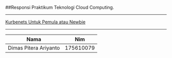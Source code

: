 
##Responsi Praktikum Teknologi Cloud Computing.

***

[Kurbenets Untuk Pemula atau Newbie](https://github.com/XabaraNeanthal/UAS-Responsi-Praktikum-TCC/blob/master/Newbie.md)

***

| Nama        | Nim |           
| ------------- |:-------------:| 
|Dimas Pitera Ariyanto|175610079|

